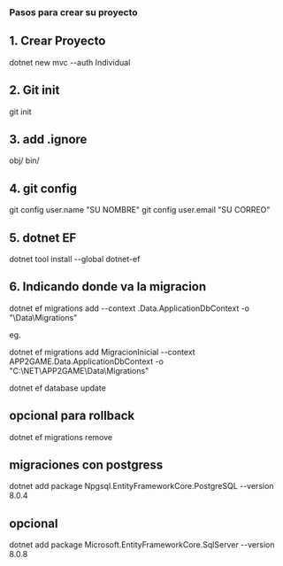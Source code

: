 ### Pasos para crear su proyecto

## 1. Crear Proyecto

dotnet new mvc --auth Individual

## 2. Git init

git init

## 3. add .ignore

obj/
bin/

## 4. git config

git config user.name "SU NOMBRE"
git config user.email "SU CORREO"

## 5. dotnet EF

dotnet tool install --global dotnet-ef

## 6. Indicando donde va la migracion

dotnet ef migrations add <PASO DE MIGRACION> --context <applicativo>.Data.ApplicationDbContext -o "<RUTA DEL APLICATIVO>\Data\Migrations"

eg.

dotnet ef migrations add MigracionInicial --context APP2GAME.Data.ApplicationDbContext -o "C:\NET\APP2GAME\Data\Migrations"

dotnet ef database update

## opcional para rollback

dotnet ef migrations remove

## migraciones con postgress

dotnet add package Npgsql.EntityFrameworkCore.PostgreSQL --version 8.0.4

## opcional

dotnet add package Microsoft.EntityFrameworkCore.SqlServer --version 8.0.8
